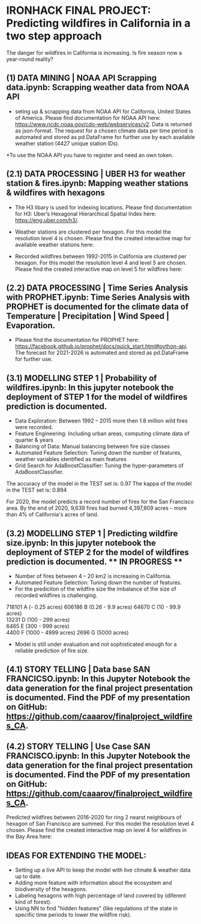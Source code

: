 # IRONHACK FINAL PROJECT: Predicting wildfires in California in a two step approach

The danger for wildfires in California is increasing. Is fire season now a year-round reality?

## (1) DATA MINING | NOAA API Scrapping data.ipynb: Scrapping weather data from NOAA API

- seting up & scrapping data from NOAA API for California, United States of America. Please find documentation for NOAA API here: https://www.ncdc.noaa.gov/cdo-web/webservices/v2. Data is returned as json-format. The request for a chosen climate data per time period is automated and stored as pd.DataFrame for further use by each available weather station (4427 unique station IDs).  

*To use the NOAA API you have to register and need an own token. 

## (2.1) DATA PROCESSING | UBER H3 for weather station & fires.ipynb: Mapping weather stations & wildfires with hexagons 

-  The H3 libary is used for indexing locations. Please find documentation for H3: Uber’s Hexagonal Hierarchical Spatial Index here: https://eng.uber.com/h3/. 

- Weather stations are clustered per hexagon. For this model the resolution level 4 is chosen. Please find the created interactive map for available weather stations here: 

- Recorded wildfires between 1992-2015 in California are clustered per hexagon. For this model the resolution level 4 and level 5 are chosen. Please find the created interactive map on level 5 for wildfires here: 

## (2.2) DATA PROCESSING | Time Series Analysis with PROPHET.ipynb: Time Series Analysis with PROPHET is documented for the climate data of Temperature | Precipitation | Wind Speed | Evaporation. 

- Please find the documentation for PROPHET here: https://facebook.github.io/prophet/docs/quick_start.html#python-api. The forecast for 2021-2026 is automated and stored as pd.DataFrame for further use. 

## (3.1) MODELLING STEP 1 | Probability of wildfires.ipynb: In this jupyter notebook the deployment of STEP 1 for the model of wildfires prediction is documented.

- Data Exploration: Between 1992 – 2015 more then 1.8 million wild fires were recorded.
- Feature Engineering: Including urban areas, computing climate data of quarter & years
- Balancing of Data: Manual balancing between fire size classes
- Automated Feature Selection: Tuning down the number of features, weather variables identified as main features
- Grid Search for AdaBoostClassifier: Tuning the hyper-parameters of AdaBoostClassifier.

The accuracy of the model in the TEST set is:  0.97
The kappa of the model in the TEST set is:  0.894

For 2020, the model predicts a record number of fires for the San Francisco area. By the end of 2020, 9,639 fires had burned 4,397,809 acres – more than 4% of California's acres of land.

## (3.2) MODELLING STEP 1 | Predicting wildfire size.ipynb: In this jupyter notebook the deployment of STEP 2 for the model of wildfires prediction is documented. ** **IN PROGRESS** **

- Number of fires between 4 – 20 km2 is increasing in California. 
- Automated Feature Selection: Tuning down the number of features.
- For the prediciton of the wildfire size the imbalance of the size of recorded wildfires is challenging. 

718101 A (- 0.25 acres)
606186 B (0.26 - 9.9 acres) 
64670  C (10 - 99.9 acres)   
13231  D (100 - 299 acres)   
6465   E (300 - 999 acres)  
4400   F (1000 - 4999 acres)
2696   G (5000 acres)

- Model is still under evaluation and not sophisticated enough for a reliable prediction of fire size.

## (4.1) STORY TELLING | Data base SAN FRANCICSO.ipynb: In this Jupyter Notebook the data generation for the final project presentation is documented. Find the PDF of my presentation on GitHub: https://github.com/caaarov/finalproject_wildfires_CA.

## (4.2) STORY TELLING | Use Case SAN FRANCISCO.ipynb: In this Jupyter Notebook the data generation for the final project presentation is documented. Find the PDF of my presentation on GitHub: https://github.com/caaarov/finalproject_wildfires_CA.

Predicted wildfires between 2016-2020 for ring 2 nearst neighbours of hexagon of San Francisco are summed. For this model the resolution level 4 chosen. Please find the created interactive map on level 4 for wildfires in the Bay Area here: 

## IDEAS FOR EXTENDING THE MODEL:
- Setting up a live API to keep the model with live climate & weather data up to date.
- Adding more feature with information about the ecosystem and biodiversity of the hexagons. 
- Labeling hexagons with high percentage of land covered by (diferent kind of forest).
- Using NN to find "hidden features" (like regulations of the state in specific time periods to lower the wildfire risk).

